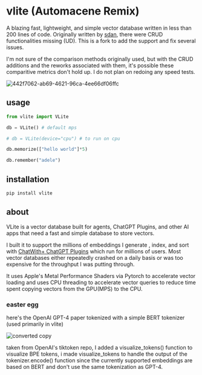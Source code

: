 # vlite (Automacene Remix)

A blazing fast, lightweight, and simple vector database written in less than 200 lines of code. Originally written by [sdan](https://github.com/sdan), there were CRUD functionalities missing (UD). This is a fork to add the support and fix several issues.

I'm not sure of the comparison methods originally used, but with the CRUD additions and the reworks associated with them, it's possible these comparitive metrics don't hold up. I do not plan on redoing any speed tests.

![442f7062-ab69-4621-96ca-4ee66df06ffc](https://github.com/sdan/vlite/assets/22898443/fc36481c-f1f6-4973-8461-6aef3a04486d)

## usage

```python
from vlite import VLite

db = VLite() # default mps

# db = VLite(device="cpu") # to run on cpu

db.memorize(["hello world"]*5)

db.remember("adele")

```

## installation

```bash
pip install vlite
```

## about

VLite is a vector database built for agents, ChatGPT Plugins, and other AI apps that need a fast and simple database to store vectors. 

I built it to support the millions of embeddings I generate , index, and sort with [ChatWith+ ChatGPT Plugins](https://plugins.sdan.io/) which run for millions of users. Most vector databases either repeatedly crashed on a daily basis or was too expensive for the throughput I was putting through.

It uses Apple's Metal Performance Shaders via Pytorch to accelerate vector loading and uses CPU threading to accelerate vector queries to reduce time spent copying vectors from the GPU(MPS) to the CPU.

### easter egg

here's the OpenAI GPT-4 paper tokenized with a simple BERT tokenizer (used primarily in vlite)

![converted copy](https://github.com/sdan/vlite/assets/22898443/1b5b330d-0094-4da1-8d01-302255aa2010)


taken from OpenAI's tiktoken repo, I added a visualize_tokens() function to visualize BPE tokens, i made visualize_tokens to handle the output of the tokenizer.encode() function since the currently supported embeddings are based on BERT and don't use the same tokenization as GPT-4.


